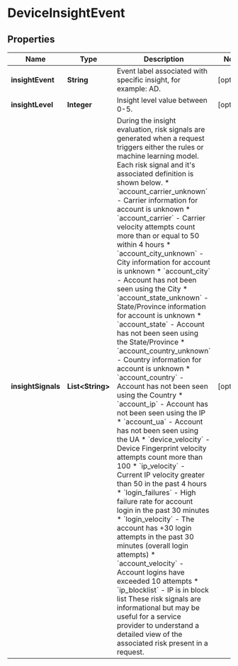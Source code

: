 

# DeviceInsightEvent


## Properties

| Name | Type | Description | Notes |
|------------ | ------------- | ------------- | -------------|
|**insightEvent** | **String** | Event label associated with specific insight, for example: AD. |  [optional] |
|**insightLevel** | **Integer** | Insight level value between 0-5. |  [optional] |
|**insightSignals** | **List&lt;String&gt;** | During the insight evaluation, risk signals are generated when a request triggers either the rules or machine learning model. Each risk signal and it&#39;s associated definition is shown below.   * &#x60;account_carrier_unknown&#x60; - Carrier information for account is unknown   * &#x60;account_carrier&#x60; - Carrier velocity attempts count more than or equal to 50 within 4 hours   * &#x60;account_city_unknown&#x60; - City information for account is unknown   * &#x60;account_city&#x60; - Account has not been seen using the City   * &#x60;account_state_unknown&#x60; - State/Province information for account is unknown   * &#x60;account_state&#x60; - Account has not been seen using the State/Province   * &#x60;account_country_unknown&#x60; - Country information for account is unknown   * &#x60;account_country&#x60; - Account has not been seen using the Country   * &#x60;account_ip&#x60; - Account has not been seen using the IP   * &#x60;account_ua&#x60; - Account has not been seen using the UA   * &#x60;device_velocity&#x60; - Device Fingerprint velocity attempts count more than 100   * &#x60;ip_velocity&#x60; - Current IP velocity greater than 50 in the past 4 hours   * &#x60;login_failures&#x60; - High failure rate for account login in the past 30 minutes   * &#x60;login_velocity&#x60; - The account has +30 login attempts in the past 30 minutes (overall login attempts)   * &#x60;account_velocity&#x60; - Account logins have exceeded 10 attempts   * &#x60;ip_blocklist&#x60; - IP is in block list  These risk signals are informational but may be useful for a service provider to understand a detailed view of the associated risk present in a request. |  [optional] |




